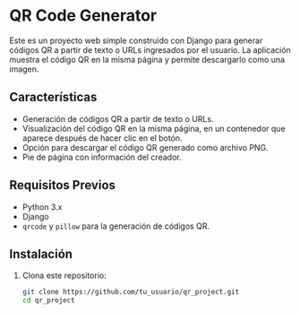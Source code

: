 # QR Code Generator

Este es un proyecto web simple construido con Django para generar códigos QR a partir de texto o URLs ingresados por el usuario. La aplicación muestra el código QR en la misma página y permite descargarlo como una imagen.

## Características

- Generación de códigos QR a partir de texto o URLs.
- Visualización del código QR en la misma página, en un contenedor que aparece después de hacer clic en el botón.
- Opción para descargar el código QR generado como archivo PNG.
- Pie de página con información del creador.

## Requisitos Previos

- Python 3.x
- Django
- `qrcode` y `pillow` para la generación de códigos QR.

## Instalación

1. Clona este repositorio:

   ```bash
   git clone https://github.com/tu_usuario/qr_project.git
   cd qr_project
